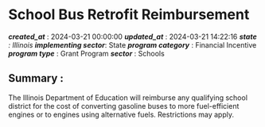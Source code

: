 # School Bus Retrofit Reimbursement 
 ***created_at*** : 2024-03-21 00:00:00 
 ***updated_at*** : 2024-03-21 14:22:16 
 ***state** : Illinois 
 **implementing sector***: State 
 ***program category*** : Financial Incentive 
 ***program type*** : Grant Program 
 ***sector*** : Schools 
 ## Summary : 
 The Illinois Department of Education will reimburse any qualifying school
district for the cost of converting gasoline buses to more fuel-efficient
engines or to engines using alternative fuels. Restrictions may apply.

 
 
